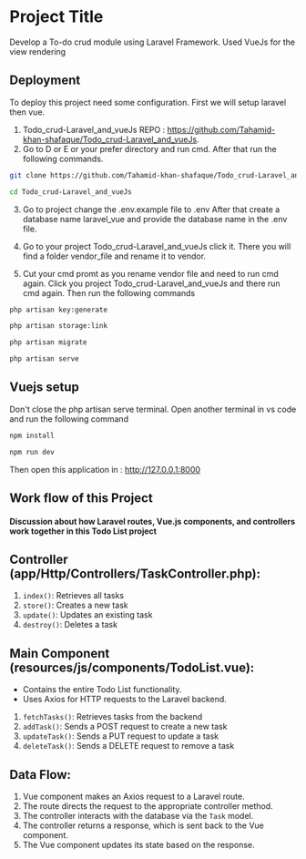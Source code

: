 
# Project Title

Develop a To-do crud module using Laravel Framework. Used VueJs for the view rendering 


## Deployment

To deploy this project need some configuration. First we will setup laravel then vue.

1.  Todo_crud-Laravel_and_vueJs REPO : https://github.com/Tahamid-khan-shafaque/Todo_crud-Laravel_and_vueJs.
2.  Go to D or E or your prefer directory and run cmd. After that run the following commands.                     

```bash
git clone https://github.com/Tahamid-khan-shafaque/Todo_crud-Laravel_and_vueJs.git
```
```bash
cd Todo_crud-Laravel_and_vueJs
```
3. Go to project change the .env.example file to .env After that create a database name 
laravel_vue and provide the database name in the .env file.

4. Go to your project Todo_crud-Laravel_and_vueJs click it. There you will find a folder vendor_file and rename it to vendor.

5. Cut your cmd promt as you rename vendor file and need to run cmd again. Click you project Todo_crud-Laravel_and_vueJs and there run cmd again. Then run the following commands

```bash
php artisan key:generate
```
```bash
php artisan storage:link
```
```bash 
php artisan migrate
```
```bash
php artisan serve
```
## Vuejs setup
Don't close the php artisan serve terminal. Open another terminal in vs code and run the following command 

```bash
npm install
```

```bash
npm run dev
```
Then open this application in : http://127.0.0.1:8000


## Work flow of this Project

#### Discussion about how Laravel routes, Vue.js components, and controllers work together in this Todo List project

## Controller (app/Http/Controllers/TaskController.php):

1. `index()`: Retrieves all tasks
2. `store()`: Creates a new task
3. `update()`: Updates an existing task
4. `destroy()`: Deletes a task



## Main Component (resources/js/components/TodoList.vue):
- Contains the entire Todo List functionality.
- Uses Axios for HTTP requests to the Laravel backend.

1. `fetchTasks()`: Retrieves tasks from the backend
2. `addTask()`: Sends a POST request to create a new task
3. `updateTask()`: Sends a PUT request to update a task
4. `deleteTask()`: Sends a DELETE request to remove a task

## Data Flow:

1. Vue component makes an Axios request to a Laravel route.
2. The route directs the request to the appropriate controller method.
3. The controller interacts with the database via the `Task` model.
4. The controller returns a response, which is sent back to the Vue component.
5. The Vue component updates its state based on the response.

